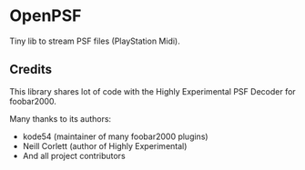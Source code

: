 # OpenPSF

Tiny lib to stream PSF files (PlayStation Midi).

## Credits

This library shares lot of code with the Highly Experimental
PSF Decoder for foobar2000.

Many thanks to its authors:
 - kode54 (maintainer of many foobar2000 plugins)
 - Neill Corlett (author of Highly Experimental)
 - And all project contributors 
